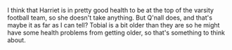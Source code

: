 I think that Harriet is in pretty good health to be at the top of the
varsity football team, so she doesn't take anything. But Q'nall does,
and that's maybe it as far as I can tell? Tobial is a bit older than
they are so he might have some health problems from getting older, so
that's something to think about.

